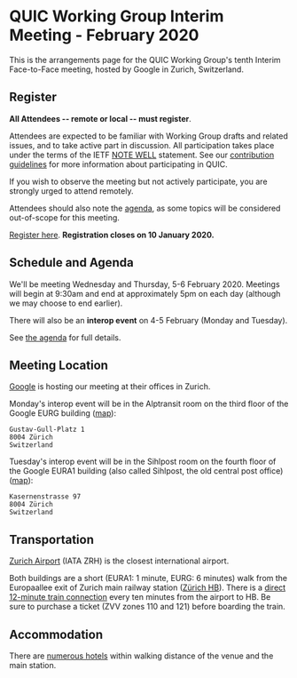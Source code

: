 # QUIC Working Group Interim Meeting - February 2020

This is the arrangements page for the QUIC Working Group's tenth Interim Face-to-Face meeting,
hosted by Google in Zurich, Switzerland.


## Register

**All Attendees -- remote or local -- must register**.

Attendees are expected to be familiar with Working Group drafts and related issues, and to take active part in discussion. All participation takes place under the terms of the IETF [NOTE WELL](https://www.ietf.org/about/note-well.html) statement. See our [contribution guidelines](https://github.com/quicwg/base-drafts/blob/master/CONTRIBUTING.md) for more information about participating in QUIC.

If you wish to observe the meeting but not actively participate, you are strongly urged to attend remotely.

Attendees should also note the [agenda](agenda.md), as some topics will be considered out-of-scope for this meeting.

[Register here](). **Registration closes on 10 January 2020.**


## Schedule and Agenda

We'll be meeting Wednesday and Thursday, 5-6 February 2020. Meetings will begin at 9:30am and end
at approximately 5pm on each day (although we may choose to end earlier).

There will also be an **interop event** on 4-5 February (Monday and Tuesday).

See [the agenda](agenda.md) for full details.


## Meeting Location

[Google](https://google.com/) is hosting our meeting at their offices in Zurich.

Monday's interop event will be in the Alptransit room on the third floor of the
Google EURG building ([map](https://goo.gl/maps/N8BwruZkMMd8LXTR6)):

    Gustav-Gull-Platz 1
    8004 Zürich
    Switzerland

Tuesday's interop event will be in the Sihlpost room on the fourth floor of the
Google EURA1 building (also called Sihlpost, the old central post office)
([map](https://goo.gl/maps/5JXtcBV2QRyx1hwn7)):

    Kasernenstrasse 97
    8004 Zürich
    Switzerland

## Transportation

[Zurich Airport](https://www.flughafen-zuerich.ch) (IATA ZRH) is the closest
international airport. 

Both buildings are a short (EURA1: 1 minute, EURG: 6 minutes) walk from the 
Europaallee exit of Zurich main railway station 
([Zürich HB](https://www.sbb.ch/en/station-services/railway-stations/shopville-zuerich-main-station.html)). 
There is a [direct 12-minute train connection](https://goo.gl/maps/AnLnqysrCHJ97vKD9) 
every ten minutes from the airport to HB. Be sure to purchase a ticket (ZVV zones 
110 and 121) before boarding the train.

## Accommodation

There are [numerous hotels](https://www.google.com/maps/search/hotels+near+Zurich+Main+Station,+Bahnhofplatz,+Zürich/) 
within walking distance of the venue and the main station.

 
